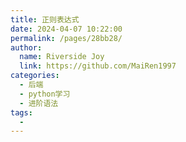 ```yaml
---
title: 正则表达式
date: 2024-04-07 10:22:00
permalink: /pages/28bb28/
author:
  name: Riverside Joy
  link: https://github.com/MaiRen1997
categories:
  - 后端
  - python学习
  - 进阶语法
tags:
  - 
---
```


